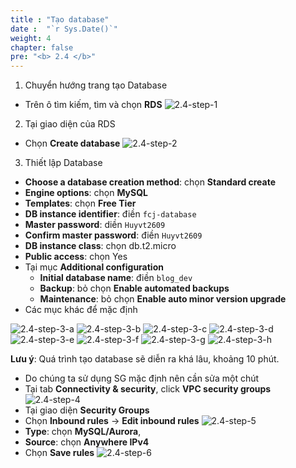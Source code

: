 ```yaml
---
title : "Tạo database"
date :  "`r Sys.Date()`" 
weight: 4
chapter: false
pre: "<b> 2.4 </b>"
---
```


1. Chuyển hướng trang tạo Database
- Trên ô tìm kiếm, tìm và chọn **RDS**
![2.4-step-1](../../../images/2.4-step-1.png)

2. Tại giao diện của RDS
- Chọn **Create database**
![2.4-step-2](../../../images/2.4-step-2.png)

3. Thiết lập Database
- **Choose a database creation method**: chọn **Standard create**
- **Engine options**: chọn **MySQL**
- **Templates**: chọn **Free Tier**
- **DB instance identifier**: điền `fcj-database`
- **Master password**: diền `Huyvt2609`
- **Confirm master password**: điền `Huyvt2609`
- **DB instance class**: chọn db.t2.micro
- **Public access**: chọn Yes
- Tại mục **Additional configuration**
    + **Initial database name**: điền `blog_dev`
    + **Backup**: bỏ chọn **Enable automated backups**
    + **Maintenance**: bỏ chọn **Enable auto minor version upgrade**
- Các mục khác để mặc định

![2.4-step-3-a](../../../images/2.4-step-3-a.png)
![2.4-step-3-b](../../../images/2.4-step-3-b.png)
![2.4-step-3-c](../../../images/2.4-step-3-c.png)
![2.4-step-3-d](../../../images/2.4-step-3-d.png)
![2.4-step-3-e](../../../images/2.4-step-3-e.png)
![2.4-step-3-f](../../../images/2.4-step-3-f.png)
![2.4-step-3-g](../../../images/2.4-step-3-g.png)
![2.4-step-3-h](../../../images/2.4-step-3-h.png)

**Lưu ý**: Quá trình tạo database sẽ diễn ra khá lâu, khoảng 10 phút.
- Do chúng ta sử dụng SG mặc định nên cần sửa một chút
- Tại tab **Connectivity & security**, click **VPC security groups**
![2.4-step-4](../../../images/2.4-step-4.png)
- Tại giao diện **Security Groups**
- Chọn **Inbound rules** -> **Edit inbound rules**
![2.4-step-5](../../../images/2.4-step-5.png)
- **Type**: chọn **MySQL/Aurora**,
- **Source**: chọn **Anywhere IPv4**
- Chọn **Save rules**
![2.4-step-6](../../../images/2.4-step-6.png)

